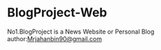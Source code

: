 # BlogProject-Web
No1.BlogProject is a News Website or Personal Blog 
<br/>
author:Mrjahanbin90@gmail.com
